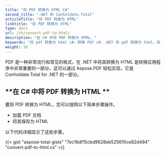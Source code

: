 ```yaml
---
title: "将 PDF 转换为 HTML C#"
second_title: ".NET 的 Conholdate.Total"
articleTitle: "将 PDF 转换为 HTML"
linktitle: "将 PDF 转换为 HTML"
type: docs
url: /zh/convert-pdf-to-html/
description: "在 C# 中将 PDF 转换为 HTML。"
keywords: "将 pdf 转换为 html c#，转换 PDf c#，.NET 将 pdf 转换为 html，将 pdf 转换为 html asp .net"
weight: 10
---
```


PDF 是一种非常流行和常见的格式，在 .NET 中将其转换为 HTML 是转换应用程序中非常重要的一部分。这可以通过 Aspose.PDF 轻松实现，它是 Conholdate.Total for .NET 的一部分。

## **在 C# 中将 PDF 转换为 HTML **
要将 PDF 转换为 HTML，您可以按照以下简单步骤操作。

- 加载 PDF 文档
- 将其保存为 HTML

以下代码详细显示了这些步骤。

{{< gist "aspose-total-gists" "7ec16df15cbd9628eb525610ce82d484" "convert-pdf-to-html.cs" >}}
